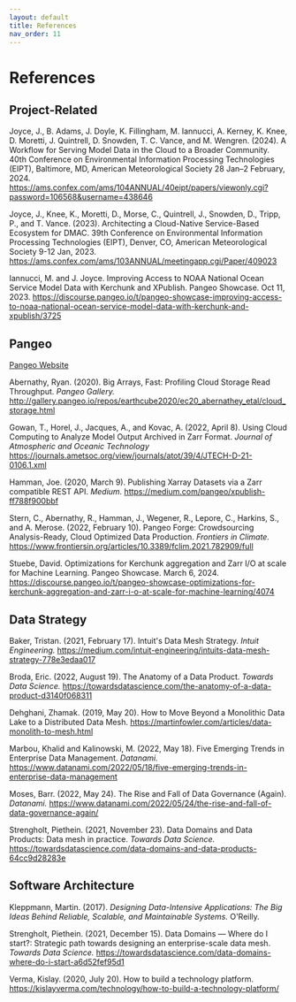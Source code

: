 ```yaml
---
layout: default
title: References
nav_order: 11
---
```


# References

## Project-Related

Joyce, J., B. Adams, J. Doyle, K. Fillingham, M. Iannucci, A. Kerney, K. Knee, D. Moretti, J. Quintrell, D. Snowden, T. C. Vance, and M. Wengren. (2024). A Workflow for Serving Model Data in the Cloud to a Broader Community. 40th Conference on Environmental Information Processing Technologies (EIPT), Baltimore, MD, American Meteorological Society 28 Jan–2 February, 2024. <https://ams.confex.com/ams/104ANNUAL/40eipt/papers/viewonly.cgi?password=106568&username=438646>

Joyce, J., Knee, K., Moretti, D., Morse, C., Quintrell, J., Snowden, D., Tripp, P., and T. Vance. (2023). Architecting a Cloud-Native Service-Based Ecosystem for DMAC. 39th Conference on Environmental Information Processing Technologies (EIPT), Denver, CO, American Meteorological Society 9-12 Jan, 2023. <https://ams.confex.com/ams/103ANNUAL/meetingapp.cgi/Paper/409023>

Iannucci, M. and J. Joyce. Improving Access to NOAA National Ocean Service Model Data with Kerchunk and XPublish. Pangeo Showcase. Oct 11, 2023. <https://discourse.pangeo.io/t/pangeo-showcase-improving-access-to-noaa-national-ocean-service-model-data-with-kerchunk-and-xpublish/3725>


## Pangeo

[Pangeo Website](https://pangeo.io/)

Abernathy, Ryan. (2020). Big Arrays, Fast: Profiling Cloud Storage Read Throughput. *Pangeo Gallery.* <http://gallery.pangeo.io/repos/earthcube2020/ec20_abernathey_etal/cloud_storage.html>

Gowan, T., Horel, J., Jacques, A., and Kovac, A. (2022, April 8). Using Cloud Computing to Analyze Model Output Archived in Zarr Format. 
*Journal of Atmospheric and Oceanic Technology* <https://journals.ametsoc.org/view/journals/atot/39/4/JTECH-D-21-0106.1.xml>

Hamman, Joe. (2020, March 9). Publishing Xarray Datasets via a Zarr compatible REST API. *Medium.* <https://medium.com/pangeo/xpublish-ff788f900bbf>

Stern, C., Abernathy, R., Hamman, J., Wegener, R., Lepore, C., Harkins, S., and A. Merose. (2022, February 10). Pangeo Forge: Crowdsourcing Analysis-Ready, Cloud Optimized Data Production. *Frontiers in Climate.* <https://www.frontiersin.org/articles/10.3389/fclim.2021.782909/full>

Stuebe, David. Optimizations for Kerchunk aggregation and Zarr I/O at scale for Machine Learning. Pangeo Showcase. March 6, 2024. <https://discourse.pangeo.io/t/pangeo-showcase-optimizations-for-kerchunk-aggregation-and-zarr-i-o-at-scale-for-machine-learning/4074>


## Data Strategy

Baker, Tristan. (2021, February 17). Intuit's Data Mesh Strategy. *Intuit Engineering.* <https://medium.com/intuit-engineering/intuits-data-mesh-strategy-778e3edaa017>

Broda, Eric. (2022, August 19). The Anatomy of a Data Product. *Towards Data Science.* <https://towardsdatascience.com/the-anatomy-of-a-data-product-d3140f068311>

Dehghani, Zhamak. (2019, May 20). How to Move Beyond a Monolithic Data Lake to a Distributed Data Mesh. <https://martinfowler.com/articles/data-monolith-to-mesh.html>

Marbou, Khalid and Kalinowski, M. (2022, May 18). Five Emerging Trends in Enterprise Data Management. *Datanami.* <https://www.datanami.com/2022/05/18/five-emerging-trends-in-enterprise-data-management>

Moses, Barr. (2022, May 24). The Rise and Fall of Data Governance (Again). *Datanami.* <https://www.datanami.com/2022/05/24/the-rise-and-fall-of-data-governance-again/>

Strengholt, Piethein. (2021, November 23). Data Domains and Data Products: Data mesh in practice. *Towards Data Science.* <https://towardsdatascience.com/data-domains-and-data-products-64cc9d28283e>


## Software Architecture

Kleppmann, Martin. (2017). *Designing Data-Intensive Applications: The Big Ideas Behind Reliable, Scalable, and Maintainable Systems.* O'Reilly.

Strengholt, Piethein. (2021, December 15). Data Domains — Where do I start?: Strategic path towards designing an enterprise-scale data mesh. *Towards Data Science.* <https://towardsdatascience.com/data-domains-where-do-i-start-a6d52fef95d1>

Verma, Kislay. (2020, July 20). How to build a technology platform. <https://kislayverma.com/technology/how-to-build-a-technology-platform/>